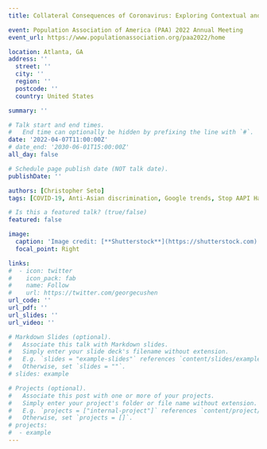 ```yaml
---
title: Collateral Consequences of Coronavirus: Exploring Contextual and Situational Predictors of Anti-Asian Hate Incidents in the United States during 2020

event: Population Association of America (PAA) 2022 Annual Meeting
event_url: https://www.populationassociation.org/paa2022/home

location: Atlanta, GA
address: ''
  street: ''
  city: ''
  region: ''
  postcode: ''
  country: United States

summary: ''

# Talk start and end times.
#   End time can optionally be hidden by prefixing the line with `#`.
date: '2022-04-07T11:00:00Z'
# date_end: '2030-06-01T15:00:00Z'
all_day: false

# Schedule page publish date (NOT talk date).
publishDate: ''

authors: [Christopher Seto]
tags: [COVID-19, Anti-Asian discrimination, Google trends, Stop AAPI Hate]

# Is this a featured talk? (true/false)
featured: false

image:
  caption: 'Image credit: [**Shutterstock**](https://shutterstock.com)'
  focal_point: Right

links:
#  - icon: twitter
#    icon_pack: fab
#    name: Follow
#    url: https://twitter.com/georgecushen
url_code: ''
url_pdf: ''
url_slides: ''
url_video: ''

# Markdown Slides (optional).
#   Associate this talk with Markdown slides.
#   Simply enter your slide deck's filename without extension.
#   E.g. `slides = "example-slides"` references `content/slides/example-slides.md`.
#   Otherwise, set `slides = ""`.
# slides: example

# Projects (optional).
#   Associate this post with one or more of your projects.
#   Simply enter your project's folder or file name without extension.
#   E.g. `projects = ["internal-project"]` references `content/project/deep-learning/index.md`.
#   Otherwise, set `projects = []`.
# projects:
#  - example
---
```

